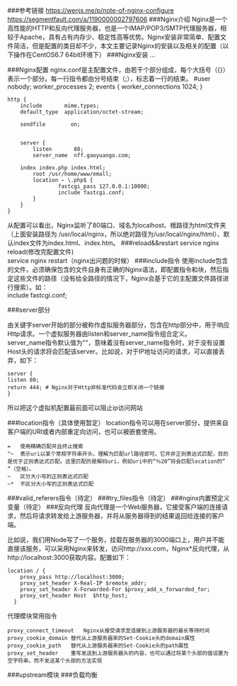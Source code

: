 ###参考链接
https://wenjs.me/p/note-of-nginx-configure
https://segmentfault.com/a/1190000002797606
###Nginx介绍
Nginx是一个高性能的HTTP和反向代理服务器，也是一个IMAP/POP3/SMTP代理服务器，相较于Apache，具有占有内存少、稳定性高等优势。Nginx安装非常简单、配置文件简洁，但是配置的类目却不少，本文主要记录Nginx的安装以及相关的配置（以下操作在CentOS6.7 64bit环境下）
###Nginx安装
...

###Nginx配置
nginx.conf是主配置文件，由若干个部分组成，每个大括号（{}）表示一个部分。每一行指令都由分号结束（;），标志着一行的结束。
	#user  nobody;
	worker_processes  2;
	events {
	    worker_connections  1024;
	}
	
	http {
	    include       mime.types;
	    default_type  application/octet-stream;
	
	    sendfile        on;
	   
	
	    server {
	        listen       80;
	        server_name  nff.gaoyuango.com;
	
		index index.php index.html;
	        root /usr/home/www/emall;
	        location ~ \.php$ {
	                fastcgi_pass 127.0.0.1:10000;
	                include fastcgi.conf;
	        }
	    }
	}
 
从配置可以看出，Nginx监听了80端口、域名为localhost、根路径为html文件夹（上面安装路径为 /usr/local/nginx，所以绝对路径为/usr/local/nginx/html）、默认index文件为index.html、index.htm。
###reload&&restart
service nginx reload(修改完配置文件)  
service nginx restart（nginx出问题的时候）
###include指令
使用include包含的文件，必须确保包含的文件自身有正确的Nginx语法，即配置指令和块，然后指定这些文件的路径（没有给全路径的情况下，Nginx会基于它的主配置文件路径进行搜索）。如：  
include fastcgi.conf;

###server部分

由关键字server开始的部分被称作虚拟服务器部分，包含在http部分中，用于响应Http请求。一个虚拟服务器由listen和server_name指令组合定义。
server_name指令默认值为""，意味着没有server_name指令时，对于没有设置Host头的请求将会匹配该server。比如说，对于IP地址访问的请求，可以直接丢弃，如下：
  
	server {
	listen 80;
	return 444; # Nginx对于Http非标准代码会立即关闭一个链接
	}
所以把这个虚拟机配置最前面可以阻止ip访问网站

###location指令（具体使用暂定）
location指令可以用在server部分，提供来自客户端的URI或者内部重定向访问，也可以被嵌套使用。

	=	使用精确匹配并且终止搜索
	^~	表示uri以某个常规字符串开头，理解为匹配url路径即可。它并非正则表达式匹配，目的是优于正则表达式匹配。这里匹配的是解码uri，例如uri中的“％20”将会匹配location的“ ”（空格）。
	~	区分大小写的正则表达式匹配
	~*	不区分大小写的正则表达式匹配

###valid_referers指令（待定）
###try_files指令（待定）
###nginx内置预定义变量（待定）
###反向代理
反向代理是一个Web服务器，它接受客户端的连接请求，然后将请求转发给上游服务器，并将从服务器得到的结果返回给连接的客户端。

比如说，我们用Node写了一个服务，挂载在服务器的3000端口上，用户并不能直接该服务，可以采用Nginx来转发，访问http://xxx.com，Nginx*反向代理，从http://localhost:3000获取内容。配置如下：

	location / {
	    proxy_pass http://localhost:3000;
	    proxy_set_header X-Real-IP $remote_addr;
	    proxy_set_header X-Forwarded-For $proxy_add_x_forwarded_for;
	    proxy_set_header Host  $http_host;
	  }
代理模块常用指令

	proxy_connect_timeout	Nginx从接受请求至连接到上游服务器的最长等待时间
	proxy_cookie_domain	替代从上游服务器来的Set-Cookie头的domain属性
	proxy_cookie_path	替代从上游服务器来的Set-Cookie头的path属性
	proxy_set_header	重写发送到上游服务器头的内容，也可以通过将某个头部的值设置为空字符串，而不发送某个头部的方法实现

###upstream模块
###负载均衡
